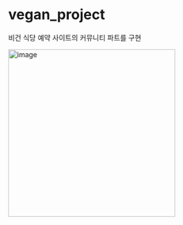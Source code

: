 # vegan_project

비건 식당 예약 사이트의 커뮤니티 파트를 구현

<img width="337" alt="image" src="https://user-images.githubusercontent.com/111471293/214746830-e862b8f6-bf62-4f73-971f-1fc82b585c6d.png">

